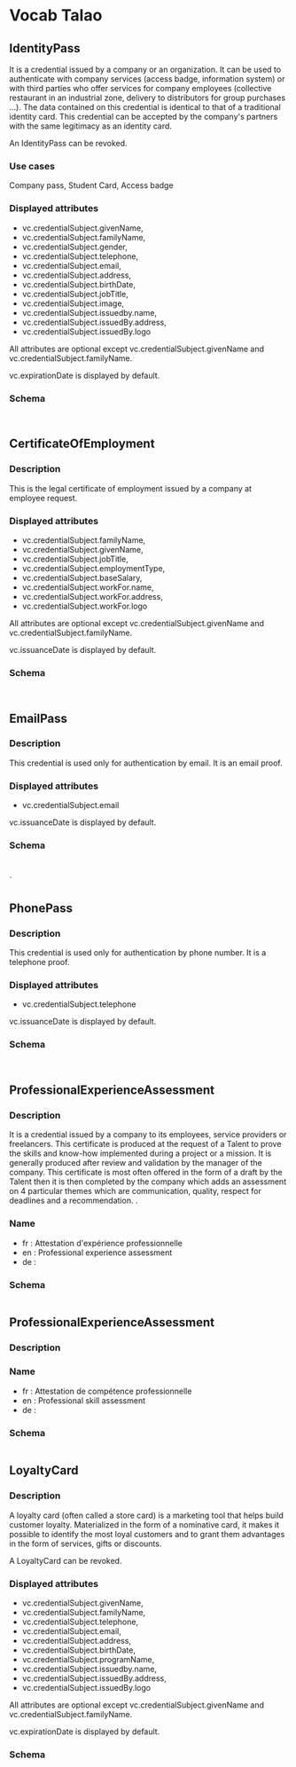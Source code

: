 # Vocab Talao
 
 
## IdentityPass
  
It is a credential issued by a company or an organization. It can be used to authenticate with company services (access badge, information system) or with third parties who offer services for company employees (collective restaurant in an industrial zone, delivery to distributors for group purchases ...). The data contained on this credential is identical to that of a traditional identity card. This credential can be accepted by the company's partners with the same legitimacy as an identity card. 

An IdentityPass can be revoked.

### Use cases

Company pass, Student Card, Access badge

### Displayed attributes

* vc.credentialSubject.givenName,
* vc.credentialSubject.familyName,
* vc.credentialSubject.gender,
* vc.credentialSubject.telephone,
* vc.credentialSubject.email,
* vc.credentialSubject.address,
* vc.credentialSubject.birthDate,
* vc.credentialSubject.jobTitle,
* vc.credentialSubject.image,
* vc.credentialSubject.issuedby.name,
* vc.credentialSubject.issuedBy.address,
* vc.credentialSubject.issuedBy.logo

All attributes are optional except vc.credentialSubject.givenName and vc.credentialSubject.familyName. 

vc.expirationDate is displayed by default.

### Schema
  
``` javascript



```


## CertificateOfEmployment

### Description

This is the legal certificate of employment issued by a company at employee request.

### Displayed attributes

* vc.credentialSubject.familyName,
* vc.credentialSubject.givenName,
* vc.credentialSubject.jobTitle,
* vc.credentialSubject.employmentType,
* vc.credentialSubject.baseSalary,
* vc.credentialSubject.workFor.name,
* vc.credentialSubject.workFor.address,
* vc.credentialSubject.workFor.logo

All attributes are optional except vc.credentialSubject.givenName and vc.credentialSubject.familyName.

vc.issuanceDate is displayed by default.

### Schema

```javascript



```
## EmailPass

### Description

This credential is used only for authentication by email. It is an email proof.

### Displayed attributes

* vc.credentialSubject.email

vc.issuanceDate is displayed by default.

### Schema

``` javascript



```

`
## PhonePass

### Description

This credential is used only for authentication by phone number. It is a telephone proof.


### Displayed attributes

* vc.credentialSubject.telephone

vc.issuanceDate is displayed by default.


### Schema

``` javascript



```

## ProfessionalExperienceAssessment

### Description

It is a credential issued by a company to its employees, service providers or freelancers. This certificate is produced at the request of a Talent to prove the skills and know-how implemented during a project or a mission. It is generally produced after review and validation by the manager of the company. This certificate is most often offered in the form of a draft by the Talent then it is then completed by the company which adds an assessment on 4 particular themes which are communication, quality, respect for deadlines and a recommendation. .

### Name

* fr : Attestation d'expérience professionnelle
* en : Professional experience assessment
* de : 

### Schema

```javascript

```
## ProfessionalExperienceAssessment

### Description

### Name

* fr : Attestation de compétence professionnelle
* en : Professional skill assessment
* de : 

### Schema

```javascript

```

## LoyaltyCard

### Description

A loyalty card (often called a store card) is a marketing tool that helps build customer loyalty. Materialized in the form of a nominative card, it makes it possible to identify the most loyal customers and to grant them advantages in the form of services, gifts or discounts.

A LoyaltyCard can be revoked.

### Displayed attributes

* vc.credentialSubject.givenName,
* vc.credentialSubject.familyName,
* vc.credentialSubject.telephone,
* vc.credentialSubject.email,
* vc.credentialSubject.address,
* vc.credentialSubject.birthDate,
* vc.credentialSubject.programName,
* vc.credentialSubject.issuedby.name,
* vc.credentialSubject.issuedBy.address,
* vc.credentialSubject.issuedBy.logo

All attributes are optional except vc.credentialSubject.givenName and vc.credentialSubject.familyName. 

vc.expirationDate is displayed by default.

### Schema

```javascript


```
